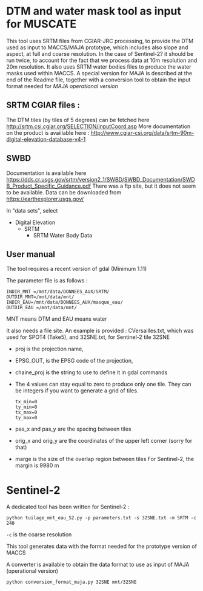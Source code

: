 # DTM and water mask tool as input for MUSCATE

This tool uses SRTM files from CGIAR-JRC processing, to provide the DTM used as input to MACCS/MAJA prototype, which includes also slope and aspect, at full and coarse resolution. In the case of Sentinel-2? it should be run twice, to account for the fact that we process data at 10m resolution and 20m resolution.  It also uses SRTM water bodies files to produce the water masks used within MACCS. 
A special version for MAJA is described at the end of the Readme file, together with a conversion tool to obtain the input format needed for *MAJA operational version*


## SRTM CGIAR files :
The DTM tiles (by tiles of 5 degrees) can be fetched here http://srtm.csi.cgiar.org/SELECTION/inputCoord.asp
More documentation on the product is avaiilable here : http://www.cgiar-csi.org/data/srtm-90m-digital-elevation-database-v4-1

## SWBD 
Documentation is available here https://dds.cr.usgs.gov/srtm/version2_1/SWBD/SWBD_Documentation/SWDB_Product_Specific_Guidance.pdf
There was a ftp site, but it does not seem to be available.
Data can be downloaded from https://earthexplorer.usgs.gov/

In "data sets", select  
- Digital Elevation
  - SRTM
    - SRTM Water Body Data


## User manual
The tool requires a recent version of gdal (Minimum 1.11)


The parameter file is as follows :
```
INDIR_MNT =/mnt/data/DONNEES_AUX/SRTM/
OUTDIR_MNT=/mnt/data/mnt/
INDIR_EAU=/mnt/data/DONNEES_AUX/masque_eau/
OUTDIR_EAU =/mnt/data/mnt/
```

MNT means DTM and EAU means water


It also needs a file site. An example is provided : CVersailles.txt, which was used for SPOT4 (Take5), and 32SNE.txt, for Sentinel-2 tile 32SNE


- proj is the projection name, 
- EPSG_OUT, is the EPSG code of the projection, 
- chaine_proj is the string to use to define it in gdal commands
- The 4 values can stay equal to zero to produce only one tile. They can be integers if you want to generate a grid of tiles.

      tx_min=0
      ty_min=0
      tx_max=0
      ty_max=0

- pas_x and pas_y are the spacing between tiles
- orig_x and orig_y are the coordinates of the upper left corner (sorry for that)
- marge is the size of the overlap region between tiles
  	For Sentinel-2, the margin is 9980 m


# Sentinel-2

A dedicated tool has been written for Sentinel-2 :

``` python tuilage_mnt_eau_S2.py -p parameters.txt -s 32SNE.txt -m SRTM -c 240 ```

`-c` is the coarse resolution


This tool generates data with the format needed for the prototype version of MACCS


A converter is available to obtain the data format to use as input of MAJA (operational version)

``` python conversion_format_maja.py 32SNE mnt/32SNE ```




